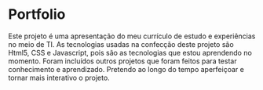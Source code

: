 # Portfolio
Este projeto é uma apresentação do meu currículo de estudo e experiências no meio de TI. As tecnologias usadas na confecção deste projeto são Html5, CSS e Javascript, pois são as tecnologias que estou aprendendo no momento. Foram incluídos outros projetos que foram feitos para testar conhecimento e aprendizado.
Pretendo ao longo do tempo aperfeiçoar e tornar mais interativo o projeto.

